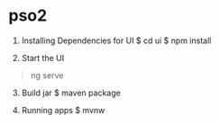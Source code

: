 # pso2

1. Installing Dependencies for UI
$ cd ui
$ npm install
  
2. Start the UI
> ng serve
  
3. Build jar
$ maven package
  
4. Running apps
$ mvnw
